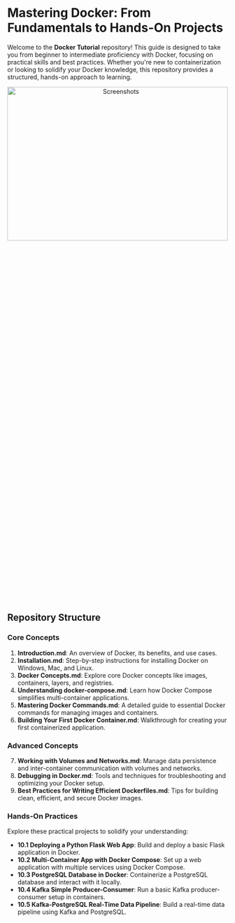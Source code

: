 # **Mastering Docker: From Fundamentals to Hands-On Projects**

Welcome to the **Docker Tutorial** repository! This guide is designed to take you from beginner to intermediate proficiency with Docker, focusing on practical skills and best practices. Whether you're new to containerization or looking to solidify your Docker knowledge, this repository provides a structured, hands-on approach to learning.

<div align="center"> 
    <img src="https://github.com/user-attachments/assets/b30015a3-1a5e-4efe-9de8-061ab0ed57c1" alt="Screenshots" width="100%" height="30%">
</div>


## **Repository Structure**
### **Core Concepts**
1. **Introduction.md**: An overview of Docker, its benefits, and use cases.
2. **Installation.md**: Step-by-step instructions for installing Docker on Windows, Mac, and Linux.
3. **Docker Concepts.md**: Explore core Docker concepts like images, containers, layers, and registries.
4. **Understanding docker-compose.md**: Learn how Docker Compose simplifies multi-container applications.
5. **Mastering Docker Commands.md**: A detailed guide to essential Docker commands for managing images and containers.
6. **Building Your First Docker Container.md**: Walkthrough for creating your first containerized application.

### **Advanced Concepts**
7. **Working with Volumes and Networks.md**: Manage data persistence and inter-container communication with volumes and networks.
8. **Debugging in Docker.md**: Tools and techniques for troubleshooting and optimizing your Docker setup.
9. **Best Practices for Writing Efficient Dockerfiles.md**: Tips for building clean, efficient, and secure Docker images.

### **Hands-On Practices**
Explore these practical projects to solidify your understanding:
- **10.1 Deploying a Python Flask Web App**: Build and deploy a basic Flask application in Docker.  
- **10.2 Multi-Container App with Docker Compose**: Set up a web application with multiple services using Docker Compose.  
- **10.3 PostgreSQL Database in Docker**: Containerize a PostgreSQL database and interact with it locally.  
- **10.4 Kafka Simple Producer-Consumer**: Run a basic Kafka producer-consumer setup in containers.  
- **10.5 Kafka-PostgreSQL Real-Time Data Pipeline**: Build a real-time data pipeline using Kafka and PostgreSQL.

